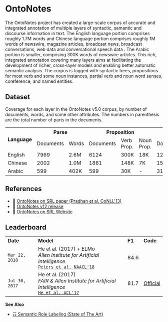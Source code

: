 # OntoNotes

The OntoNotes project has created a large-scale corpus of accurate and integrated annotation of multiple layers of syntactic, semantic and discourse information in text. The English language portion comprises roughly 1.7M words and Chinese language portion comprises roughly 1M words of newswire, magazine articles, broadcast news, broadcast conversations, web data and conversational speech data . The Arabic portion is smaller, comprising 300K words of newswire articles. This rich, integrated annotation covering many layers aims at facilitating the development of richer, cross-layer models and enabling better automatic semantic analysis. The corpus is tagged with syntactic trees, propositions for most verb and some noun instances, partial verb and noun word senses, coreference, and named entities. 

## Dataset

Coverage for each layer in the OntoNotes v5.0 corpus, by number of documents, words, and some other attributes. The numbers in parenthesis are the total number of parts in the documents.

<table>
  <tr>
    <th rowspan="2">Language</th>
    <th colspan="2">Parse</th>
    <th colspan="3">Proposition</th>
    <th colspan="3">Sense</th>
    <th colspan="2">Name</th>
    <th colspan="2">Coreference</th>
  </tr>
  <tr>
    <td>Documents</td>
    <td>Words</td>
    <td>Documents</td>
    <td>Verb Prop.</td>
    <td>Noun Prop.</td>
    <td>Documents</td>
    <td>Verb Sense</td>
    <td>Noun Sense</td>
    <td>Documents</td>
    <td>Words</td>
    <td>Documents</td>
    <td>Words</td>
  </tr>
  <tr>
    <td>English</td>
    <td>7969</td>
    <td>2.6M</td>
    <td>6124</td>
    <td>300K</td>
    <td>18K</td>
    <td>12K</td>
    <td>173K</td>
    <td>120J</td>
    <td>3637</td>
    <td>2.0M</td>
    <td>2384</td>
    <td>1.7M</td>
  </tr>
  <tr>
    <td>Chinese</td>
    <td>2002</td>
    <td>1.0M</td>
    <td>1861</td>
    <td>148K</td>
    <td>7K</td>
    <td>1573</td>
    <td>83K</td>
    <td>1K</td>
    <td>1911</td>
    <td>988K</td>
    <td>1729</td>
    <td>950K</td>
  </tr>
  <tr>
    <td>Arabic</td>
    <td>599</td>
    <td>402K</td>
    <td>599</td>
    <td>30K</td>
    <td>-</td>
    <td>310</td>
    <td>4.3K</td>
    <td>8.7K</td>
    <td>446</td>
    <td>298K</td>
    <td>447</td>
    <td>300K</td>
  </tr>
</table>

## References

* :scroll: [OntoNotes on SRL paper (Pradhan et al. CoNLL'13)](http://www.aclweb.org/anthology/W13-3516)
* :file_folder: [OntoNotes v12 release](https://github.com/ontonotes/conll-formatted-ontonotes-5.0/releases/tag/v12)
* :link: [OntoNotes on SRL Website](http://cemantix.org/data/ontonotes.html)

## Leaderboard

<table>
<tr>
<td><b>Date</b></td>
<td><b>Model</b></td>
<td><b>F1</b></td>
<td><b>Code</b></td>
</tr>
<tr>
<td><code>Mar 22, 2018</code></td>
<td>He et al. (2017) + ELMo<br/>
<i>Allen Institute for Artificial Intelligence</i><br/>
<code><a href='http://aclweb.org/anthology/P17-1044'>Peters et al. NAACL'18</a></code>
</td>
<td>84.6</td>
<td><a href=''></a></td>
</tr>
<tr>
<td><code>Jul 30, 2017</code></td>
<td>He et al. (2017)<br/>
<i>FAIR & Allen Institute for Artificial Intelligence</i><br/>
<code><a href=''>He et al. ACL'17</a></code>
</td>
<td>81.7</td>
<td><a href='https://github.com/luheng/deep_srl'>Official</a></td>
</tr>

</table>

**See Also**

* [☶ Semantic Role Labeling (State of The Art)](https://github.com/magizbox/underthesea/wiki/English-NLP-SOTA#semantic-role-labeling)
